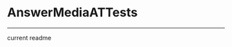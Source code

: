 # AnswerMediaATTests
-------------------------------------------------------------------------
current readme
